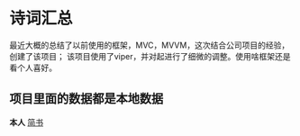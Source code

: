 # 诗词汇总
   最近大概的总结了以前使用的框架，MVC，MVVM，这次结合公司项目的经验，创建了该项目；
该项目使用了viper，并对起进行了细微的调整。使用啥框架还是看个人喜好。
## 项目里面的数据都是本地数据

**本人**
[简书](https://www.jianshu.com/u/ae25d076bebc)
